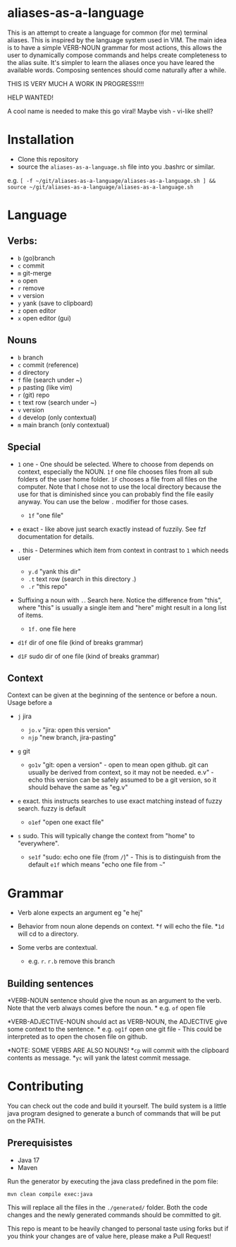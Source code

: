 # aliases-as-a-language


This is an attempt to create a language for common (for me) terminal aliases. This is inspired by the language system used in VIM. The main idea is to have a simple VERB-NOUN grammar for most actions, this allows the user to dynamically compose commands and helps create completeness to the alias suite. It's simpler to learn the aliases once you have leared the available words. Composing sentences should come naturally after a while.

THIS IS VERY MUCH A WORK IN PROGRESS!!!!

HELP WANTED!

A cool name is needed to make this go viral! Maybe vish - vi-like shell?

# Installation

- Clone this repository
- source the `aliases-as-a-language.sh` file into you .bashrc or similar.

e.g.
`[ -f ~/git/aliases-as-a-language/aliases-as-a-language.sh ] && source ~/git/aliases-as-a-language/aliases-as-a-language.sh
`

# Language
## Verbs:
* `b`     (go)branch
* `c`     commit
* `m`     git-merge
* `o`     open
* `r`     remove
* `v`     version
* `y`     yank (save to clipboard)
* `z`     open editor
* `x`     open editor (gui)

## Nouns
* `b` branch
* `c` commit (reference)
* `d` directory
* `f` file (search under ~)
* `p` pasting (like vim)
* `r` (git) repo
* `t` text row (search under ~)
* `v` version
* `d` develop (only contextual)
* `m` main branch (only contextual)

## Special
* `1` one - One should be selected. Where to choose from depends on context, especially the NOUN. `1f` one file chooses files from all sub folders of the user home folder. `1F` chooses a file from all files on the computer. Note that I chose not to use the local directory because the use for that is diminished since you can probably find the file easily anyway. You can use the below `.` modifier for those cases.
    * `1f` "one file"
* `e` exact - like above just search exactly instead of fuzzily. See fzf documentation for details.
 
* `.` this - Determines which item from context in contrast to `1` which needs user 
    * `y.d` "yank this dir"
    * `.t` text row (search in this directory .)
    * `.r` "this repo"

* Suffixing a noun with `.`. Search here. Notice the difference from "this", where "this" is usually a single item and "here" might result in a long list of items.
    * `1f.` one file here 

* `d1f`   dir of one file        (kind of breaks grammar)
* `d1F`   sudo dir of one file   (kind of breaks grammar)

## Context
Context can be given at the beginning of the sentence or before a noun. Usage before a 

* `j`     jira
    * `jo.v`     "jira: open this version"
    * `njp`      "new branch, jira-pasting"


* `g`     git
    * `go1v`        "git: open a version" - open to mean open github. git can usually be derived from context, so it may not be needed. e.v" - echo this version can be safely assumed to be a git version, so it should behave the same as "eg.v"


* `e` exact. this instructs searches to use exact matching instead of fuzzy search. fuzzy is default
    * `o1ef` "open one exact file"


* `s` sudo. This will typically change the context from "home" to "everywhere".
    * `se1f`  "sudo: echo one file (from `/`)" - This is to distinguish from the default `e1f` which means "echo one file from `~`" 


# Grammar
* Verb alone expects an argument eg "e hej"

* Behavior from noun alone depends on context. 
    *`f` will echo the file. 
    *`1d` will cd to a directory.

* Some verbs are contextual.
    * e.g. `r`. `r.b` remove this branch

## Building sentences
*VERB-NOUN sentence should give the noun as an argument to the verb. Note that the verb always comes before the noun.
    * e.g. `of` open file

*VERB-ADJECTIVE-NOUN should act as VERB-NOUN, the ADJECTIVE give some context to the sentence.
    * e.g. `og1f` open one git file - This could be interpreted as to open the chosen file on github.

*NOTE: SOME VERBS ARE ALSO NOUNS! 
    *`cp` will commit with the clipboard contents as message. 
    *`yc` will yank the latest commit message. 

# Contributing

You can check out the code and build it yourself. The build system is a little java program designed to generate a bunch of commands that will be put on the PATH.

## Prerequisistes
- Java 17
- Maven

Run the generator by executing the java class predefined in the pom file:
```
mvn clean compile exec:java
```
This will replace all the files in the `./generated/` folder. Both the code changes and the newly generated commands should be committed to git.

This repo is meant to be heavily changed to personal taste using forks but if you think your changes are of value here, please make a Pull Request!
